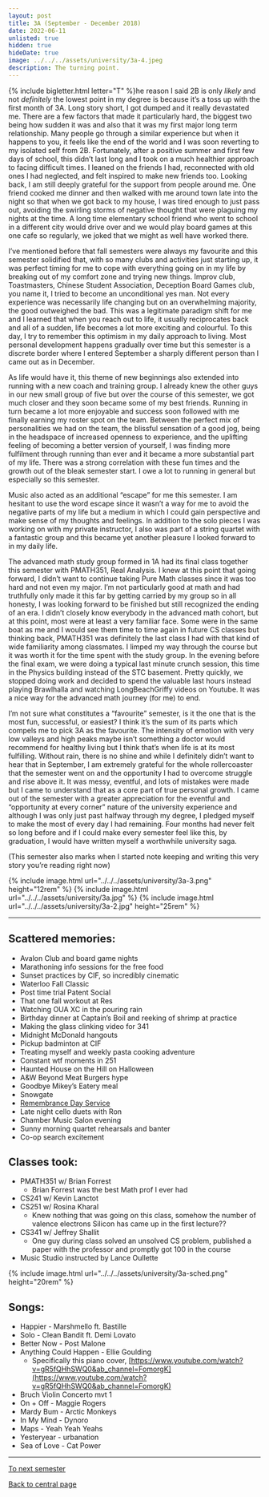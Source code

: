 ```yaml
---
layout: post
title: 3A (September - December 2018)
date: 2022-06-11
unlisted: true
hidden: true
hideDate: true
image: ../../../assets/university/3a-4.jpeg
description: The turning point.
---
```

{% include bigletter.html letter="T" %}he reason I said 2B is only *likely* and not *definitely* the lowest point in my degree is because it’s a toss up with the first month of 3A. Long story short, I got dumped and it really devastated me. There are a few factors that made it particularly hard, the biggest two being how sudden it was and also that it was my first major long term relationship. Many people go through a similar experience but when it happens to you, it feels like the end of the world and I was soon reverting to my isolated self from 2B. Fortunately, after a positive summer and first few days of school, this didn’t last long and I took on a much healthier approach to facing difficult times. I leaned on the friends I had, reconnected with old ones I had neglected, and felt inspired to make new friends too. Looking back, I am still deeply grateful for the support from people around me. One friend cooked me dinner and then walked with me around town late into the night so that when we got back to my house, I was tired enough to just pass out, avoiding the swirling storms of negative thought that were plaguing my nights at the time. A long time elementary school friend who went to school in a different city would drive over and we would play board games at this one cafe so regularly, we joked that we might as well have worked there.

I’ve mentioned before that fall semesters were always my favourite and this semester solidified that, with so many clubs and activities just starting up, it was perfect timing for me to cope with everything going on in my life by breaking out of my comfort zone and trying new things. Improv club, Toastmasters, Chinese Student Association, Deception Board Games club, you name it, I tried to become an unconditional yes man. Not every experience was necessarily life changing but on an overwhelming majority, the good outweighed the bad. This was a legitimate paradigm shift for me and I learned that when you reach out to life, it usually reciprocates back and all of a sudden, life becomes a lot more exciting and colourful. To this day, I try to remember this optimism in my daily approach to living. Most personal development happens gradually over time but this semester is a discrete border where I entered September a sharply different person than I came out as in December.

As life would have it, this theme of new beginnings also extended into running with a new coach and training group. I already knew the other guys in our new small group of five but over the course of this semester, we got much closer and they soon became some of my best friends. Running in turn became a lot more enjoyable and success soon followed with me finally earning my roster spot on the team. Between the perfect mix of personalities we had on the team, the blissful sensation of a good jog, being in the headspace of increased openness to experience, and the uplifting feeling of becoming a better version of yourself, I was finding more fulfilment through running than ever and it became a more substantial part of my life. There was a strong correlation with these fun times and the growth out of the bleak semester start. I owe a lot to running in general but especially so this semester.

Music also acted as an additional “escape” for me this semester. I am hesitant to use the word escape since it wasn’t a way for me to avoid the negative parts of my life but a medium in which I could gain perspective and make sense of my thoughts and feelings. In addition to the solo pieces I was working on with my private instructor, I also was part of a string quartet with a fantastic group and this became yet another pleasure I looked forward to in my daily life.

The advanced math study group formed in 1A had its final class together this semester with PMATH351, Real Analysis. I knew at this point that going forward, I didn’t want to continue taking Pure Math classes since it was too hard and not even my major. I’m not particularly good at math and had truthfully only made it this far by getting carried by my group so in all honesty, I was looking forward to be finished but still recognized the ending of an era. I didn’t closely know everybody in the advanced math cohort, but at this point, most were at least a very familiar face. Some were in the same boat as me and I would see them time to time again in future CS classes but thinking back, PMATH351 was definitely the last class I had with that kind of wide familiarity among classmates. I limped my way through the course but it was worth it for the time spent with the study group. In the evening before the final exam, we were doing a typical last minute crunch session, this time in the Physics building instead of the STC basement. Pretty quickly, we stopped doing work and decided to spend the valuable last hours instead playing Brawlhalla and watching LongBeachGriffy videos on Youtube. It was a nice way for the advanced math journey (for me) to end.

I’m not sure what constitutes a “favourite” semester, is it the one that is the most fun, successful, or easiest? I think it’s the sum of its parts which compels me to pick 3A as the favourite. The intensity of emotion with very low valleys and high peaks maybe isn’t something a doctor would recommend for healthy living but I think that’s when life is at its most fulfilling. Without rain, there is no shine and while I definitely didn’t want to hear that in September, I am extremely grateful for the whole rollercoaster that the semester went on and the opportunity I had to overcome struggle and rise above it. It was messy, eventful, and lots of mistakes were made but I came to understand that as a core part of true personal growth. I came out of the semester with a greater appreciation for the eventful and “opportunity at every corner” nature of the university experience and although I was only just past halfway through my degree, I pledged myself to make the most of every day I had remaining. Four months had never felt so long before and if I could make every semester feel like this, by graduation, I would have written myself a worthwhile university saga.

(This semester also marks when I started note keeping and writing this very story you’re reading right now)

{% include image.html url="../../../assets/university/3a-3.png" height="12rem" %}
{% include image.html url="../../../assets/university/3a.jpg" %}
{% include image.html url="../../../assets/university/3a-2.jpg" height="25rem" %}


---

## Scattered memories:
* Avalon Club and board game nights
* Marathoning info sessions for the free food
* Sunset practices by CIF, so incredibly cinematic
* Waterloo Fall Classic
* Post time trial Patent Social
* That one fall workout at Res
* Watching OUA XC in the pouring rain
* Birthday dinner at Captain’s Boil and reeking of shrimp at practice
* Making the glass clinking video for 341
* Midnight McDonald hangouts
* Pickup badminton at CIF
* Treating myself and weekly pasta cooking adventure
* Constant wtf moments in 251
* Haunted House on the Hill on Halloween
* A&W Beyond Meat Burgers hype
* Goodbye Mikey’s Eatery meal
* Snowgate
* [Remembrance Day Service](https://nick-xie.github.io/blog/2018/11/11/one-century-later.html)
* Late night cello duets with Ron
* Chamber Music Salon evening
* Sunny morning quartet rehearsals and banter
* Co-op search excitement

## Classes took:
* PMATH351 w/ Brian Forrest
    * Brian Forrest was the best Math prof I ever had
* CS241 w/ Kevin Lanctot
* CS251 w/ Rosina Kharal
    * Knew nothing that was going on this class, somehow the number of valence electrons Silicon has came up in the first lecture??
* CS341 w/ Jeffrey Shallit
    * One guy during class solved an unsolved CS problem, published a paper with the professor and promptly got 100 in the course
* Music Studio instructed by Lance Oullette

{% include image.html url="../../../assets/university/3a-sched.png" height="20rem" %}


## Songs:
* Happier - Marshmello ft. Bastille
* Solo - Clean Bandit ft. Demi Lovato
* Better Now - Post Malone
* Anything Could Happen - Ellie Goulding
    * Specifically this piano cover, [https://www.youtube.com/watch?v=gR5fQHhSWQ0&ab_channel=FomorgK](https://www.youtube.com/watch?v=gR5fQHhSWQ0&ab_channel=FomorgK)
* Bruch Violin Concerto mvt 1
* On + Off - Maggie Rogers
* Mardy Bum - Arctic Monkeys
* In My Mind - Dynoro
* Maps - Yeah Yeah Yeahs
* Yesteryear - urbanation
* Sea of Love - Cat Power


---

[To next semester](https://nick-xie.github.io/blog/2022/06/11/coop3.html)

[Back to central page](https://nick-xie.github.io/blog/2022/06/11/this-was-university.html)
